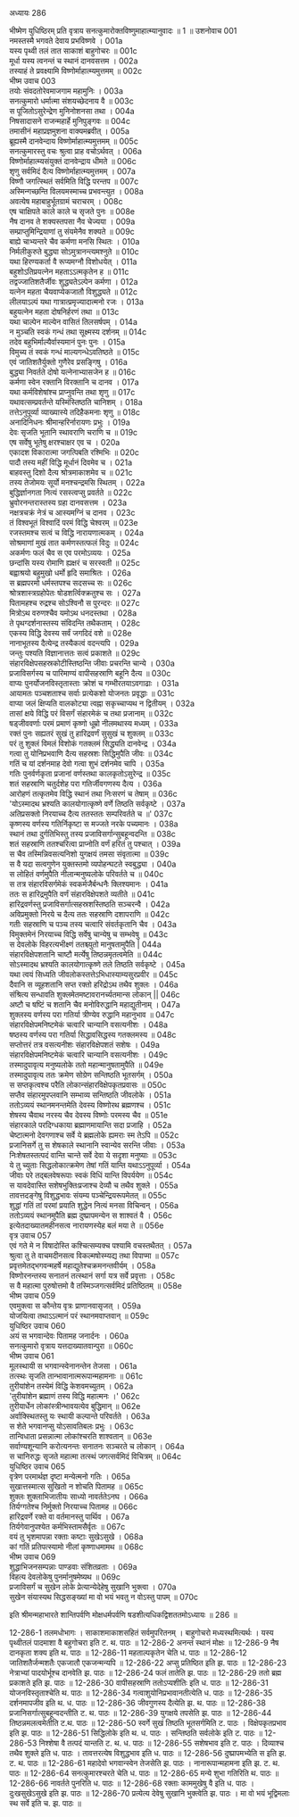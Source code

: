 अध्यायः 286

भीष्मेण युधिष्ठिरम् प्रति वृत्राय सनत्कुमारोक्तविष्णुमाहात्म्यानुवादः ॥ 1 ॥
उशनोवाच 	001  
नमस्तस्मै भगवते देवाय प्रभविष्णवे ।	001a  
यस्य पृथ्वी तलं तात साकाशं बाहुगोचरः ॥	001c  
मूर्धा यस्य त्वनन्तं च स्थानं दानवसत्तम ।	002a  
तस्याहं ते प्रवक्ष्यामि विष्णोर्माहात्म्यमुत्तमम् ॥	002c  
भीष्म उवाच 	003  
तयोः संवदतोरेवमाजगाम महामुनिः ।	003a  
सनत्कुमारो धर्मात्मा संशयच्छेदनाय वै ॥	003c  
स पूजितोऽसुरेन्द्रेण मुनिनोशनसा तथा ।	004a  
निषसादासने राजन्महार्हे मुनिपुङ्गवः ॥	004c  
तमासीनं महाप्रज्ञमुशना वाक्यमब्रवीत् ।	005a  
ब्रूह्यस्मै दानवेन्दाय विष्णोर्माहात्म्यमुत्तमम् ॥	005c  
सनत्कुमारस्तु वचः श्रुत्वा प्राह वचोऽर्थवत् ।	006a  
विष्णोर्माहात्म्यसंयुक्तं दानवेन्द्राय धीमते ॥	006c  
शृणु सर्वमिदं दैत्य विष्णोर्माहात्म्यमुत्तमम् ।	007a  
विष्णौ जगत्स्थितं सर्वमिति विद्धि परन्तप ॥	007c  
अस्मिन्गच्छन्ति विलयमस्माच्च प्रभवन्त्युत ।	008a  
अवत्येष महाबाहुर्भूतग्रामं चराचरम् ।	008c  
एष चाक्षिपते काले काले च सृजते पुनः ॥	008e  
नैष दानव ते शक्यस्तपसा नैव चेज्यया ।	009a  
सम्प्राप्तुमिन्द्रियाणां तु संयमेनैव शक्यते ॥	009c  
बाह्ये चाभ्यन्तरे चैव कर्मणा मनसि स्थितः ।	010a  
निर्मलीकुरुते बुद्ध्या सोऽमुत्रानन्त्यमश्नुते ॥	010c  
यथा हिरण्यकर्ता वै रूप्यमग्नौ विशोधयेत् ।	011a  
बहुशोऽतिप्रयत्नेन महताऽऽत्मकृतेन ह ॥	011c  
तद्वज्जातिशतैर्जीवः शुद्ध्यतेऽल्पेन कर्मणा ।	012a  
यत्नेन महता चैयवाप्येकजातौ विशुद्ध्यते ॥	012c  
लीलयाऽल्पं यथा गात्रात्प्रमृज्यादात्मनो रजः ।	013a  
बहुयत्नेन महता दोषनिर्हरणं तथा ॥	013c  
यथा चाल्पेन माल्येन वासितं तिलसर्षपम् ।	014a  
न मुञ्चति स्वकं गन्धं तथा सूक्ष्मस्य दर्शनम् ॥	014c  
तदेव बहुभिर्माल्यैर्वास्यमानं पुनः पुनः ।	015a  
विमुच्य तं स्वकं गन्धं माल्यगन्धेऽवतिष्ठते ॥	015c  
एवं जातिशतैर्युक्तो गुणैरेव प्रसङ्गिषु ।	016a  
बुद्ध्या निवर्तते दोषो यत्नेनाभ्यासजेन ह ॥	016c  
कर्मणा स्वेन रक्तानि विरक्तानि च दानव ।	017a  
यथा कर्मविशेषांश्च प्राप्नुवन्ति तथा शृणु ॥	017c  
यथावत्सम्प्रवर्तन्ते यस्मिंस्तिष्ठति चानिशम् ।	018a  
तत्तेऽनुपूर्व्या व्याख्यास्ये तदिहैकमनाः शृणु ॥	018c  
अनादिनिधनः श्रीमान्हरिर्नारायणः प्रभुः ।	019a  
देवः सृजति भूतानि स्थावराणि चराणि च ॥	019c  
एष सर्वेषु भूतेषु क्षरश्चाक्षर एव च ।	020a  
एकादश विकारात्मा जगत्पिबति रश्मिभिः ॥	020c  
पादौ तस्य महीं विद्धि मूर्धानं दिवमेव च ।	021a  
बाहवस्तु दिशो दैत्य श्रोत्रमाकाशमेव च ॥	021c  
तस्य तेजोमयः सूर्यो मनश्चन्द्रमसि स्थितम् ।	022a  
बुद्धिर्ज्ञानगता नित्यं रसस्त्वप्सु प्रवर्तते ॥	022c  
भ्रुवोरनन्तरास्तस्य ग्रहा दानवसत्तम ।	023a  
नक्षत्रचक्रं नेत्रं च आस्यमग्निं च दानव ।	023c  
तं विश्वभूतं विश्वादिं परमं विद्धि चेश्वरम् ॥	023e  
रजस्तमश्च सत्वं च विद्धि नारायणात्मकम् ।	024a  
सोश्रमाणां मुखं तात कर्मणस्तत्फलं विदुः ॥	024c  
अकर्मणः फलं चैव स एव परमोऽव्ययः ।	025a  
छन्दांसि यस्य रोमाणि ह्यक्षरं च सरस्वती ॥	025c  
बह्वाश्रयो बहुमुखो धर्मो हृदि समाश्रितः ।	026a  
स ब्रह्मपरमो धर्मस्तपश्च सदसच्च सः ॥	026c  
श्रोत्रशास्त्रग्रहोपेतः षोडशर्त्विक्क्रतुश्च सः ।	027a  
पितामहश्च रुद्रश्च सोऽश्विनौ स पुरन्दरः ॥	027c  
मित्रोऽथ वरुणश्चैव यमोऽथ धनदस्तथा ।	028a  
ते पृथग्दर्शनास्तस्य संविदन्ति तथैकताम् ।	028c  
एकस्य विद्धि देवस्य सर्वं जगदिदं वशे ॥	028e  
नानाभूतस्य दैत्येन्द्र तस्यैकत्वं वदन्त्यपि ।	029a  
जन्तुः पश्यति विज्ञानात्ततः सत्वं प्रकाशते ॥	029c  
संहारविक्षेपसहस्रकोटीस्तिष्ठन्ति जीवाः प्रचरन्ति चान्ये ।	030a  
प्रजाविसर्गस्य च पारिमाण्यं वापीसहस्राणि बहूनि दैत्य ॥	030c  
वाप्यः पुनर्योजनविस्तृतास्ताः क्रोशं च गम्भीरतयाऽवगाढाः ।	031a  
आयामतः पञ्चशताश्च सर्वाः प्रत्येकशो योजनतः प्रवृद्धाः ॥	031c  
वाप्या जलं क्षिप्यति वालकोट्या त्वह्ना सकृच्चाप्यथ न द्वितीयम् ।	032a  
तासां क्षये विद्धि परं विसर्गं संहारमेकं च तथा प्रजानाम् ॥	032c  
षड्जीववर्णाः परमं प्रमाणं कृष्णो धूम्रो नीलमथास्य मध्यम् ।	033a  
रक्तं पुनः सह्यतरं सुखं तु हारिद्रवर्णं सुसुखं च शुक्लम् ॥	033c  
परं तु शुक्लं विमलं विशोकं गतक्लमं सिद्ध्यति दानवेन्द्र ।	034a  
गत्वा तु योनिप्रभवाणि दैत्य सहस्रशः सिद्धिमुपैति जीवः ॥	034c  
गतिं च यां दर्शनमाह देवो गत्वा शुभं दर्शनमेव चापि ।	035a  
गतिः पुनर्वर्णकृता प्रजानां वर्णस्तथा कालकृतोऽसुरेन्द्र ॥	035c  
शतं सहस्राणि चतुर्दशेह परा गतिर्जीवगणस्य दैत्य ।	036a  
आरोहणं तत्कृतमेव विद्धि स्थानं तथा निःसरणं च तेषाम् ॥	036c  
\'योऽस्मादथ भ्रश्यति कालयोगात्कृष्णे वर्णे तिष्ठति सर्वकृष्टे ।	037a  
अतिप्रसक्तो निरयाच्च दैत्य ततस्ततः सम्परिवर्तते च ॥\'	037c  
कृष्णस्य वर्णस्य गतिर्निकृष्टा स मज्जते नरके पच्यमानः ।	038a  
स्थानं तथा दुर्गतिभिस्तु तस्य प्रजाविसर्गान्सुबहून्वदन्ति ॥	038c  
शतं सहस्राणि ततश्चरित्वा प्राप्नोति वर्णं हरितं तु पश्चात् ।	039a  
स चैव तस्मिन्निवसत्यनिशो युगक्षयं तमसा संवृतात्मा ॥	039c  
स वै यदा सत्वगुणेन युक्तस्तमो व्यपोहन्घटते स्वबुद्ध्या ।	040a  
स लोहितं वर्णमुपैति नीलान्मनुष्यलोके परिवर्तते च ॥	040c  
स तत्र संहारविसर्गमेकं स्वकर्मजैर्बन्धनैः क्लिश्यमानः ।	041a  
ततः स हारिद्रमुपैति वर्णं संहारविक्षेपशते व्यतीते ॥	041c  
हारिद्रवर्णस्तु प्रजाविसर्गात्सहस्रशस्तिष्ठति सञ्चरन्वै ।	042a  
अविप्रमुक्तो निरये च दैत्य ततः सहस्राणि दशापराणि ॥	042c  
गतीः सहस्राणि च पञ्च तस्य चत्वारि संवर्तकृतानि चैव ।	043a  
विमुक्तमेनं निरयाच्च विद्धि सर्वेषु चान्येषु च सम्भवेषु ॥	043c  
स देवलोके विहरत्यभीक्ष्णं ततश्च्युतो मानुषतामुपैति |	044a  
संहारविक्षेपशतानि चाष्टौ मर्त्येषु तिष्ठन्नमृतत्वमेति ॥	044c  
सोऽस्मादथ भ्रश्यति कालयोगात्कृष्णे तले तिष्ठति सर्वकृष्टे ।	045a  
यथा त्वयं सिध्यति जीवलोकस्तत्तेऽभिधास्याम्यसुरप्रवीर ॥	045c  
दैवानि स व्यूहशतानि सप्त रक्तो हरिद्रोऽथ तथैव शुक्लः ।	046a  
संश्रित्य सन्धावति शुक्लमेतमष्टावरानर्च्यतमान्स लोकान् ||	046c  
अष्टौ च षष्टिं च शतानि चैव मनोविरुद्धानि महाद्युतीनाम् ।	047a  
शुक्लस्य वर्णस्य परा गतिर्या त्रीण्येव रुद्धानि महानुभाव ॥	047c  
संहारविक्षेपमनिष्टमेकं चत्वारि चान्यानि वसत्यनीशः ।	048a  
षष्ठस्य वर्णस्य परा गतिर्या सिद्धावसिद्धस्य गतक्लमस्य ॥	048c  
सप्तोत्तरं तत्र वसत्यनीशः संहारविक्षेपशतं सशेषः ।	049a  
संहारविक्षेपमनिष्टमेकं चत्वारि चान्यानि वसत्यनीशः ।	049c  
तस्मादुपावृत्य मनुष्यलोके ततो महान्मानुषतामुपैति ॥	049e  
तस्मादुपावृत्य ततः क्रमेण सोग्रेण सन्तिष्ठति भूतसर्गम् ।	050a  
स सप्तकृत्वश्च परैति लोकान्संहारविक्षेपकृतप्रवासः ॥	050c  
सप्तैव संहारमुपप्लवानि सम्भाव्य सन्तिष्ठति जीवलोके ।	051a  
ततोऽव्ययं स्थानमनन्तमेति देवस्य विष्णोरथ ब्रह्मणश्च ।	051c  
शेषस्य चैवाथ नरस्य चैव देवस्य विष्णोः परमस्य चैव ॥	051e  
संहारकाले परदिग्धकाया ब्रह्माणमायान्ति सदा प्रजाहि ।	052a  
चेष्टात्मनो देवगणाश्च सर्वे ये ब्रह्मलोके ह्यमराः स्म तेऽपि ॥	052c  
प्रजानिसर्गे तु स शेषकाले स्थानानि स्वान्येव सरन्ति जीवाः ।	053a  
निःशेषतस्तत्पदं वान्ति चान्ते सर्वे देवा ये सदृशा मनुष्याः ॥	053c  
ये तु च्युताः सिद्धलोकात्क्रमेण तेषां गतिं यान्ति यथाऽऽनुपूर्व्या ।	054a  
जीवाः परे तद्बलवेषरूपाः स्वकं विधिं यान्ति विपर्ययेण ॥	054c  
स यावदेवास्ति सशेषभुक्तिःप्रजाश्च देव्यौ च तथैव शुक्ले ।	055a  
तावत्तदङ्गेषु विशुद्धभावः संयम्य पञ्चेन्द्रियरूपमेतत् ॥	055c  
शुद्धां गतिं तां परमां प्रयाति शुद्धेन नित्यं मनसा विचिन्वन् ।	056a  
ततोऽव्ययं स्थानमुपैति ब्रह्म दुष्प्रापमन्येन स शाश्वतं वै ।	056c  
इत्येतदाख्यातमहीनसत्व नारायणस्येह बलं मया ते ॥	056e  
वृत्र उवाच 	057  
एवं गते मे न विषादोस्ति कश्चित्सम्यक्च पश्यामि वचस्तथैतत् ।	057a  
श्रुत्वा तु ते वाचमदीनसत्व विकल्मषोस्म्यद्य तथा विपाप्मा ॥	057c  
प्रवृत्तमेतद्भगवन्महर्षे महाद्युतेश्चक्रमनन्तवीर्यम् ।	058a  
विष्णोरनन्तस्य सनातनं तत्स्थानं सर्गा यत्र सर्वे प्रवृत्ताः ।	058c  
स वै महात्मा पुरुषोत्तमो वै तस्मिञ्जगत्सर्वमिदं प्रतिष्ठितम् ॥	058e  
भीष्म उवाच 	059  
एवमुक्त्वा स कौन्तेय वृत्रः प्राणानवासृजत् ।	059a  
योजयित्वा तथाऽऽत्मानं परं स्थानमवाप्तवान् ॥	059c  
युधिष्ठिर उवाच 	060  
अयं स भगवान्देवः पितामह जनार्दनः ।	060a  
सनत्कुमारो वृत्राय यत्तदाख्यातवान्पुरा ॥	060c  
भीष्म उवाच 	061  
मूलस्थायी स भगवान्स्वेनानन्तेन तेजसा ।	061a  
तत्स्थः सृजति तान्भावानात्मरूपान्महामनाः ॥	061c  
तुरीयांशेन तस्येमं विद्धि केशवमच्युतम् ।	062a  
\'तुरीयांशेन ब्रह्माणं तस्य विद्धि महात्मनः ।\'	062c  
तुरीयार्धेन लोकांस्त्रीन्भावयत्येव बुद्धिमान् ॥	062e  
अर्वाक्स्थितस्तु यः स्थायी कल्पान्ते परिवर्तते ।	063a  
स शेते भगवानप्सु योऽसावतिबलः प्रभुः ।	063c  
तान्विधाता प्रसन्नात्मा लोकांश्चरति शाश्वतान् ॥	063e  
सर्वाण्यशून्यानि करोत्यनन्तः सनातनः सञ्चरते च लोकान् ।	064a  
स चानिरुद्धः सृजते महात्मा तत्स्थं जगत्सर्वमिदं विचित्रम् ॥	064c  
युधिष्ठिर उवाच 	065  
वृत्रेण परमार्थज्ञ दृष्टा मन्येत्मनो गतिः ।	065a  
सुखात्तस्मात्स सुखितो न शोचति पितामह ॥	065c  
शुक्लः शुक्लाभिजातीयः साध्यो नावर्ततेऽनघ ।	066a  
तिर्यग्गतेश्च निर्मुक्तो निरयाच्च पितामह ॥	066c  
हारिद्रवर्णे रक्ते वा वर्तमानस्तु पार्थिव ।	067a  
तिर्यगेवानुपश्येत कर्मभिस्तामसैर्वृतः ॥	067c  
वयं तु भृशमापन्ना रक्ताः कष्टाः सुखेऽसुखे ।	068a  
कां गतिं प्रतिपत्स्यामो नीलां कृष्णाधमामथ ॥	068c  
भीष्म उवाच 	069  
शुद्धाभिजनसम्पन्नाः पाण्डवाः संशितव्रताः ।	069a  
विहत्य देवलोकेषु पुनर्मानुषमेष्यथ ॥	069c  
प्रजाविसर्गं च सुखेन लोके प्रेत्यान्येदेहेषु सुखानि भुक्त्वा ।	070a  
सुखेन संयास्यथ सिद्धसङ्ख्यां मा वो भयं भवतु न वोऽस्तु पापम् ॥ 	070c  

इति श्रीमन्महाभारते शान्तिपर्वणि मोक्षधर्मपर्वणि षडशीत्यधिकद्विशततमोऽध्यायः ॥ 286 ॥

12-286-1 तलमधोभागः । साकाशमाकाशसहितं सर्वमुपरितनम् । बाहुगोचरो मध्यस्थमित्यर्थः । यस्य पृथ्वीतलं पादमाशा वै बहुगोचरा इति ट. थ. पाठः ॥ 12-286-2 अनन्तं स्थानं मोक्षः ॥ 12-286-9 नैष दानकृता शक्य इति थ. पाठः ॥ 12-286-11 महताल्पकृतेन चेति ध. पाठः ॥ 12-286-12 जातिशतैर्जन्मशतैः एकजातौ एकजन्मन्यपि ॥ 12-286-22 अप्सु प्रतिष्ठित इति झ. पाठः ॥ 12-286-23 नेत्राभ्यां पादयोर्भूश्च दानवेति झ. पाठः ॥ 12-286-24 फलं तातेति झ. पाठः ॥ 12-286-29 ततो ब्रह्म प्रकाशते इति झ. पाठः ॥ 12-286-30 वापीसहस्राणि ततोऽप्यशीतिः इति ध. पाठः ॥ 12-286-31 योजनविस्तृताश्चेति थ. पाठः ॥ 12-286-34 गत्वाशुयोनिप्रभावानतीत्येति ध. पाठः ॥ 12-286-35 दर्शनमापजीव इति थ. ध. पाठः ॥ 12-286-36 जीवगुणस्य दैत्येति झ. थ. पाठः ॥ 12-286-38 प्रजानिसर्गात्सुबहून्वदन्तीति ट. थ. पाठः ॥ 12-286-39 युगक्षये तपसेति झ. पाठः ॥ 12-286-44 तिष्ठन्नमलत्वमेतीति ट.थ. पाठः ॥ 12-286-50 स्वर्गे सुखं तिष्ठति भूतसर्गमिति ट. पाठः । विक्षेपकृतप्रभाव इति झ. पाठः ॥ 12-286-51 सिद्धिलोके इति थ. ध. पाठः । सन्तिष्ठति सर्वलोके इति ट. पाठः ॥ 12-286-53 निश्शेषा वै तत्पदं यान्तति ट. थ. ध. पाठः ॥ 12-286-55 सशेषभाव इति ट. पाठः । दिव्याश्च तथैव शुक्ले इति ध. पाठः । तावत्तरत्येष विशुद्धभाव इति ध. पाठः ॥ 12-286-56 दुष्प्रापमभ्येति स इति झ. ट. थ. पाठः ॥ 12-286-61 महादेवो भगवान्स्वेन तेजसेति झ. पाठः । नानारूपान्महामना इति झ. ट. थ. पाठः ॥ 12-286-64 सनत्कुमारश्चरते चेति ध. पाठः ॥ 12-286-65 मन्ये शुभा गतिरिति थ. पाठः ॥ 12-286-66 नावर्तते पुनरिति ध. पाठः ॥ 12-286-68 रक्ताः काममुखेषु वै इति ध. पाठः । दुःखसुखेऽसुखे इति झ. पाठः ॥ 12-286-70 प्रत्येत्य देवेषु सुखानि भुक्त्वेति झ. पाठः । मा वो भयं भूद्विमलाः स्थ सर्वे इति च. झ. पाठः ॥

